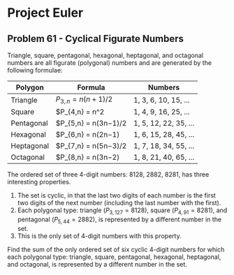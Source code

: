 # Project Euler

## Problem 61 - Cyclical Figurate Numbers

Triangle, square, pentagonal, hexagonal, heptagonal, and octagonal numbers are all figurate (polygonal) numbers and are generated by the following formulae:

| Polygon    | Formula              | Numbers               |
|------------|----------------------|-----------------------|
| Triangle   | $P_{3,n} = n(n+1)/2$ | 1, 3, 6, 10, 15, ...  |
| Square     | $P_{4,n} = n^2       | 1, 4, 9, 16, 25, ...  |
| Pentagonal | $P_{5,n} = n(3n−1)/2 | 1, 5, 12, 22, 35, ... |
| Hexagonal  | $P_{6,n} = n(2n−1)   | 1, 6, 15, 28, 45, ... |
| Heptagonal | $P_{7,n} = n(5n−3)/2 | 1, 7, 18, 34, 55, ... |
| Octagonal  | $P_{8,n} = n(3n−2)   | 1, 8, 21, 40, 65, ... |

The ordered set of three 4-digit numbers: 8128, 2882, 8281, has three interesting properties.

1. The set is cyclic, in that the last two digits of each number is the first two digits of the next number (including the last number with the first).
2. Each polygonal type: triangle ($P_{3,127} = 8128$), square ($P_{4,91} = 8281$), and pentagonal ($P_{5,44} = 2882$), is represented by a different number in the set.
3. This is the only set of 4-digit numbers with this property.

Find the sum of the only ordered set of six cyclic 4-digit numbers for which each polygonal type: triangle, square, pentagonal, hexagonal, heptagonal, and octagonal, is represented by a different number in the set.
